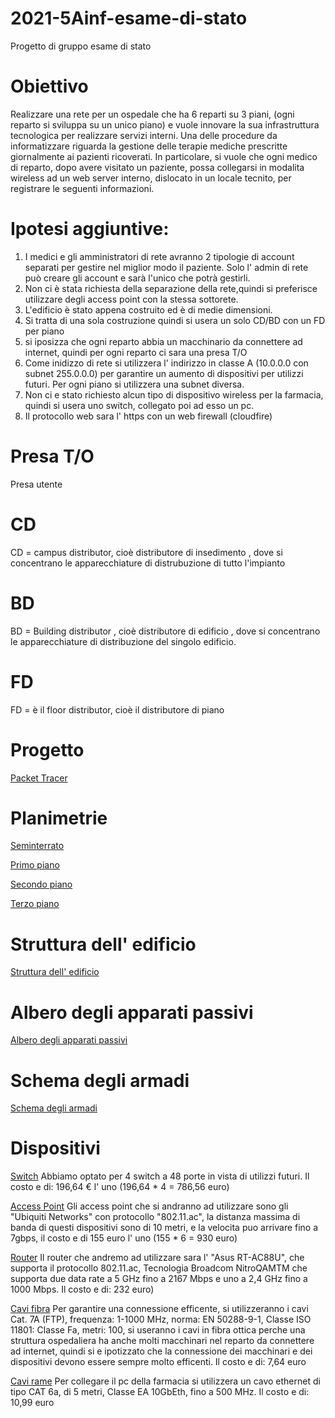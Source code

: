 # 2021-5Ainf-esame-di-stato
Progetto di gruppo esame di stato



# Obiettivo
Realizzare una rete per un ospedale che ha 6 reparti su 3 piani, (ogni reparto si sviluppa su un unico piano) e vuole innovare la sua infrastruttura tecnologica per realizzare servizi interni. Una delle procedure da informatizzare riguarda la gestione delle terapie mediche prescritte giornalmente ai pazienti ricoverati. In particolare, si vuole che ogni medico di reparto, dopo avere visitato un paziente, possa collegarsi in modalita wireless ad un web server interno, dislocato in un locale tecnito, per registrare le seguenti informazioni.


# Ipotesi aggiuntive: 

1) I medici e gli amministratori di rete avranno 2 tipologie di account separati per gestire nel miglior modo il paziente. Solo l' admin di rete può creare gli account e  sarà l'unico che potrà gestirli.
2) Non ci è stata richiesta della separazione della rete,quindi si preferisce utilizzare degli access point con la stessa sottorete.
3) L'edificio è stato appena costruito ed è di medie dimensioni.
4) Si tratta di una sola costruzione quindi si usera un solo CD/BD con un FD per piano
5) si iposizza che ogni reparto abbia un macchinario da connettere ad internet, quindi per ogni reparto ci sara una presa T/O
6) Come inidizzo di rete si utilizzera l' indirizzo in classe A (10.0.0.0 con subnet 255.0.0.0) per garantire un aumento di dispositivi per utilizzi futuri. Per ogni piano si utilizzera una subnet diversa.
7) Non ci e stato richiesto alcun tipo di dispositivo wireless per la farmacia, quindi si usera uno switch, collegato poi ad esso un pc.
8) Il protocollo web sara l' https con un web firewall (cloudfire)

# Presa T/O

Presa utente

# CD

CD = campus distributor, cioè distributore di insedimento , dove si concentrano le apparecchiature di distrubuzione di tutto l'impianto 

# BD

BD = Building distributor , cioè distributore di edificio , dove si concentrano le apparecchiature di distribuzione del singolo edificio.

# FD

FD = è il floor distributor, cioè il distributore di piano


# Progetto

[Packet Tracer](https://prnt.sc/11wwnbp) 

# Planimetrie
[Seminterrato](https://prnt.sc/11wxgvx) 

[Primo piano](https://prnt.sc/11wxeo2)

[Secondo piano](https://prnt.sc/11wxe3i)

[Terzo piano](https://prnt.sc/11wxd8v)

# Struttura dell' edificio 

[Struttura dell' edificio](https://prnt.sc/11wxt2w)

# Albero degli apparati passivi 

[Albero degli apparati passivi](https://prnt.sc/11wy6a7)

# Schema degli armadi

[Schema degli armadi](https://prnt.sc/11wz4ds)

# Dispositivi

[Switch](https://www.amazon.it/TP-Link-TL-SG1048-Gigabit-Struttura-Acciaio/dp/B004UBUJZG) Abbiamo optato per 4 switch a 48 porte in vista di utilizzi futuri. Il costo e di: 196,64 € l' uno (196,64 * 4 = 786,56 euro)

[Access Point](https://www.amazon.it/Ubiquiti-Networks-UAP-AC-PRO-access-point/dp/B016XYQ3WK) Gli access point che si andranno ad utilizzare sono gli "Ubiquiti Networks" con protocollo "802.11.ac", la distanza massima di banda di questi dispositivi sono di 10 metri, e la velocita puo arrivare fino a 7gbps, il costo e di 155 euro l' uno (155 * 6 = 930 euro)

[Router](https://www.amazon.it/dp/B018WJTTG6?tag=tecnologiant-21&linkCode=osi&th=1&psc=1&keywords=router%20wi-fi%20AC) Il router che andremo ad utilizzare sara l' "Asus RT-AC88U", che supporta il protocollo 802.11.ac, Tecnologia Broadcom NitroQAMTM che supporta due data rate a 5 GHz fino a 2167 Mbps e uno a 2,4 GHz fino a 1000 Mbps. Il costo e di: 232 euro)

[Cavi fibra](https://www.amazon.it/UGREEN-Ethernet-Console-Videogiochi-Compatibile/dp/B00QV1F1NS) Per garantire una connessione efficente, si utilizzeranno i cavi Cat. 7A (FTP), frequenza: 1-1000 MHz, norma: EN 50288-9-1, Classe ISO 11801: Classe Fa, metri: 100, si useranno i cavi in fibra ottica perche una struttura ospedaliera ha anche molti macchinari nel reparto da connettere ad internet, quindi si e ipotizzato che la connessione dei macchinari e dei dispositivi devono essere sempre molto efficenti. Il costo e di: 7,64 euro

[Cavi rame](https://www.amazon.it/Mr-Tronic-metri-Ethernet-Grigio/dp/B07GBZ2S9J) Per collegare il pc della farmacia si utilizzera un cavo ethernet di tipo CAT 6a, di 5 metri, Classe EA 10GbEth, fino a 500 MHz. Il costo e di: 10,99 euro
